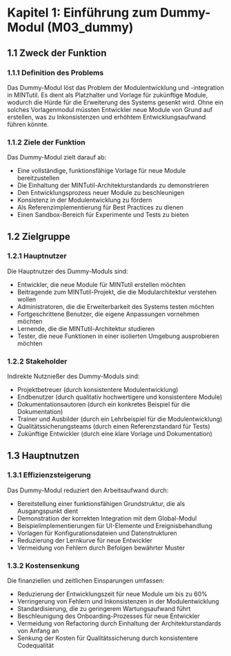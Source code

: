 # Kapitel 1: Einführung zum Dummy-Modul (M03_dummy)

## 1.1 Zweck der Funktion
### 1.1.1 Definition des Problems
Das Dummy-Modul löst das Problem der Modulentwicklung und -integration in MINTutil. Es dient als Platzhalter und Vorlage für zukünftige Module, wodurch die Hürde für die Erweiterung des Systems gesenkt wird. Ohne ein solches Vorlagenmodul müssten Entwickler neue Module von Grund auf erstellen, was zu Inkonsistenzen und erhöhtem Entwicklungsaufwand führen könnte.

### 1.1.2 Ziele der Funktion
Das Dummy-Modul zielt darauf ab:
- Eine vollständige, funktionsfähige Vorlage für neue Module bereitzustellen
- Die Einhaltung der MINTutil-Architekturstandards zu demonstrieren
- Den Entwicklungsprozess neuer Module zu beschleunigen
- Konsistenz in der Modulentwicklung zu fördern
- Als Referenzimplementierung für Best Practices zu dienen
- Einen Sandbox-Bereich für Experimente und Tests zu bieten

## 1.2 Zielgruppe
### 1.2.1 Hauptnutzer
Die Hauptnutzer des Dummy-Moduls sind:
- Entwickler, die neue Module für MINTutil erstellen möchten
- Beitragende zum MINTutil-Projekt, die die Modularchitektur verstehen wollen
- Administratoren, die die Erweiterbarkeit des Systems testen möchten
- Fortgeschrittene Benutzer, die eigene Anpassungen vornehmen möchten
- Lernende, die die MINTutil-Architektur studieren
- Tester, die neue Funktionen in einer isolierten Umgebung ausprobieren möchten

### 1.2.2 Stakeholder
Indirekte Nutznießer des Dummy-Moduls sind:
- Projektbetreuer (durch konsistentere Modulentwicklung)
- Endbenutzer (durch qualitativ hochwertigere und konsistentere Module)
- Dokumentationsautoren (durch ein konkretes Beispiel für die Dokumentation)
- Trainer und Ausbilder (durch ein Lehrbeispiel für die Modulentwicklung)
- Qualitätssicherungsteams (durch einen Referenzstandard für Tests)
- Zukünftige Entwickler (durch eine klare Vorlage und Dokumentation)

## 1.3 Hauptnutzen
### 1.3.1 Effizienzsteigerung
Das Dummy-Modul reduziert den Arbeitsaufwand durch:
- Bereitstellung einer funktionsfähigen Grundstruktur, die als Ausgangspunkt dient
- Demonstration der korrekten Integration mit dem Global-Modul
- Beispielimplementierungen für UI-Elemente und Ereignisbehandlung
- Vorlagen für Konfigurationsdateien und Datenstrukturen
- Reduzierung der Lernkurve für neue Entwickler
- Vermeidung von Fehlern durch Befolgen bewährter Muster

### 1.3.2 Kostensenkung
Die finanziellen und zeitlichen Einsparungen umfassen:
- Reduzierung der Entwicklungszeit für neue Module um bis zu 60%
- Verringerung von Fehlern und Inkonsistenzen in der Modulentwicklung
- Standardisierung, die zu geringerem Wartungsaufwand führt
- Beschleunigung des Onboarding-Prozesses für neue Entwickler
- Vermeidung von Refactoring durch Einhaltung der Architekturstandards von Anfang an
- Senkung der Kosten für Qualitätssicherung durch konsistentere Codequalität
